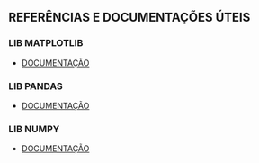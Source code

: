 ## REFERÊNCIAS E DOCUMENTAÇÕES ÚTEIS

### LIB MATPLOTLIB
- [DOCUMENTAÇÃO](https://matplotlib.org/stable/api/index)

### LIB PANDAS
- [DOCUMENTAÇÃO](https://pandas.pydata.org/docs/user_guide/index.html#user-guide)

### LIB NUMPY
- [DOCUMENTAÇÃO](https://numpy.org/doc/stable/user/index.html)